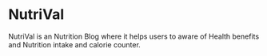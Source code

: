 # NutriVal
NutriVal is an Nutrition Blog where it helps users to aware of Health benefits and  Nutrition intake and calorie counter.

